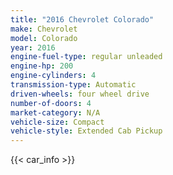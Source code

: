```yaml
---
title: "2016 Chevrolet Colorado"
make: Chevrolet
model: Colorado
year: 2016
engine-fuel-type: regular unleaded
engine-hp: 200
engine-cylinders: 4
transmission-type: Automatic
driven-wheels: four wheel drive
number-of-doors: 4
market-category: N/A
vehicle-size: Compact
vehicle-style: Extended Cab Pickup
---
```


{{< car_info >}}
